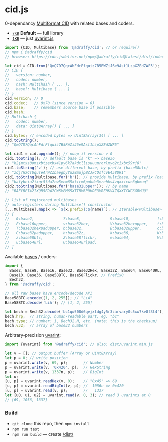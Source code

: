 # cid.js
0-dependancy [Multiformat CID](https://github.com/multiformats/cid/blob/master/README.md) with related bases and coders.

* [`7KB`](./dist/index.min.js) **Default** — full library
* [`1KB`](./dist/uvarint.min.js) — just [uvarint.js](./src/uvarint.js)

```js
import {CID, Multibase} from '@adraffy/cid'; // or require()
// npm i @adraffy/cid
// browser: https://cdn.jsdelivr.net/npm/@adraffy/cid@latest/dist/index.min.js

let cid = CID.from('QmQ7D7QqcAhFdrFfquiz7B5RWZiJ6e9Ast1LzpXZEdZWF5');
// CID {
//   version: number,
//   codec: number,
//   hash: Multihash { ... },
//   base?: Multibase { ... }
// }
cid.version; // 0
cid.codec;   // 0x70 (since version = 0)
cid.base;    // remembers source base if possible
cid.hash;
// Multihash {
//   codec: number,
//   data: Uint8Array() [ ... ]
// }
cid.bytes; // encoded bytes => Uint8Array(34) [ ... ]
cid.toString();
// "QmQ7D7QqcAhFdrFfquiz7B5RWZiJ6e9Ast1LzpXZEdZWF5"

let cid1 = cid.upgrade(); // noop if version > 0
cid1.toString(); // default base is "k" => base36
// "k2jmtxs0omsxbtzexbx41py6k7akdtllisuuumrorlmyo2tixbx59rj8"
cid1.toString('z'); // use different base, by prefix (base58btc)
// "zdj7WXCTUquTeArWZZbaegbyYuz8mujpBZJkCQsfcvE458QR1" 
cid1.toString(Multibase.for('b')); // provide Multibase, by prefix (base32)
// "bafybeia2ixqr5fda7cw5vem65xtirm6puhde3vrehkv4zqxxicwc6gbmuq" 
cid2.toString(Multibase.for('base32upper')); // by name
// "BAFYBEIA2IXQR5FDA7CW5VEM65XTIRM6PUHDE3VREHKV4ZQXXICWC6GBMUQ" 

// list of registered multibases
// auto-registers during Multibase() constructor
[...Multibase].map(x => `${x.prefix}:${name}`); // Iterable<Multibase>
// [
//   0:base2,             7:base8,             9:base10,            f:base16,
//   F:base16upper,       v:base32hex,         V:base32hexupper,    t:base32hexpad,
//   T:base32hexpadupper, b:base32,            B:base32upper,       c:base32pad,
//   C:base32padupper,    h:base32z,           k:base36,            K:base36upper,
//   z:base58btc,         Z:base58flickr,      m:base64,            M:base64pad,
//   u:base64url,         U:base64urlpad,
// ]
```

Available [bases](./src/bases.js#L60) / coders:
```js
import {
  Base2, Base8, Base16, Base32, Base32Hex, Base32Z, Base64, Base64URL, // RFC4648
  Base10, Base36, Base58BTC, Base58Flickr, // Prefix0
  Bech32,
} from '@adraffy/cid';

// all raw bases have encode/decode API
Base58BTC.encode([1, 2, 255]); // "LiA"
Base58BTC.decode('LiA'); // [1, 2, 255]

let bech = Bech32.decode('bc1qw508d6qejxtdg4y5r3zarvary0c5xw7kv8f3t4');
bech.hrp;  // string, human-readable part, eg. "bc"
bech.type; // number: 1, Bech32.M, etc. (note: this is the checksum)
bech.v32;  // array of base32 numbers
```

Arbitrary-precision [uvarint](./src/uvarint.js):
```js
import {uvarint} from '@adraffy/cid'; // also: dist/uvarint.min.js

let v = []; // output buffer (Array or Uint8Array)
let p = 0; // write position
p = uvarint.write(v, 69, p);       // Number
p = uvarint.write(v, '0x420', p);  // HexString
p = uvarint.write(v, 1337n, p);    // BigInt
let u;
[u, p] = uvarint.readHex(v, 0);    // "0x45" => 69
[u, p] = uvarint.readBigInt(v, p); //  1056n => 0x420
[u, p] = uvarint.read(v, p);       //   1337
let [u0, u1, u2] = uvarint.read(v, 0, 3); // read 3 uvarints at 0
// [69, 1056, 1337]
```

### Build

* `git clone` this repo, then `npm install` 
* `npm run test`
* `npm run build` — create [/dist/](./dist/)
